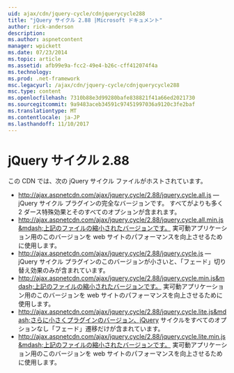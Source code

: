 ```yaml
---
uid: ajax/cdn/jquery-cycle/cdnjquerycycle288
title: "jQuery サイクル 2.88 |Microsoft ドキュメント"
author: rick-anderson
description: 
ms.author: aspnetcontent
manager: wpickett
ms.date: 07/23/2014
ms.topic: article
ms.assetid: afb99e9a-fcc2-49e4-b26c-cff412074f4a
ms.technology: 
ms.prod: .net-framework
msc.legacyurl: /ajax/cdn/jquery-cycle/cdnjquerycycle288
msc.type: content
ms.openlocfilehash: 7310b88e3d99280bafe838821f41a66ed2021730
ms.sourcegitcommit: 9a9483aceb34591c97451997036a9120c3fe2baf
ms.translationtype: MT
ms.contentlocale: ja-JP
ms.lasthandoff: 11/10/2017
---
```

<a name="jquery-cycle-288"></a>jQuery サイクル 2.88
====================
この CDN では、次の jQuery サイクル ファイルがホストされています。

- http://ajax.aspnetcdn.com/ajax/jquery.cycle/2.88/jquery.cycle.all.js &mdash; jQuery サイクル プラグインの完全なバージョンです。 すべてがよりも多く 2 ダース特殊効果とそのすべてのオプションが含まれます。
- http://ajax.aspnetcdn.com/ajax/jquery.cycle/2.88/jquery.cycle.all.min.js&mdash;上記のファイルの縮小されたバージョンです。 実可動アプリケーション用のこのバージョンを web サイトのパフォーマンスを向上させるために使用します。
- http://ajax.aspnetcdn.com/ajax/jquery.cycle/2.88/jquery.cycle.js &mdash; jQuery サイクル プラグインのこのバージョンが小さいと、「フェード」切り替え効果のみが含まれています。
- http://ajax.aspnetcdn.com/ajax/jquery.cycle/2.88/jquery.cycle.min.js&mdash;上記のファイルの縮小されたバージョンです。 実可動アプリケーション用のこのバージョンを web サイトのパフォーマンスを向上させるために使用します。
- http://ajax.aspnetcdn.com/ajax/jquery.cycle/2.88/jquery.cycle.lite.js&mdash;さらに小さくプラグインのバージョン、jQuery サイクルをすべてのオプションなし「フェード」遷移だけが含まれています。
- http://ajax.aspnetcdn.com/ajax/jquery.cycle/2.88/jquery.cycle.lite.min.js&mdash;上記のファイルの縮小されたバージョンです。 実可動アプリケーション用のこのバージョンを web サイトのパフォーマンスを向上させるために使用します。
